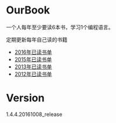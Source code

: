 # OurBook
一个人每年至少要读6本书，学习1个编程语言。

定期更新每年自己读的书籍

* [2016年已读书单](2016.md)
* [2015年已读书单](2015.md)
* [2013年已读书单](2013.md)
* [2012年已读书单](2012.md)

# Version

1.4.4.20161008_release


